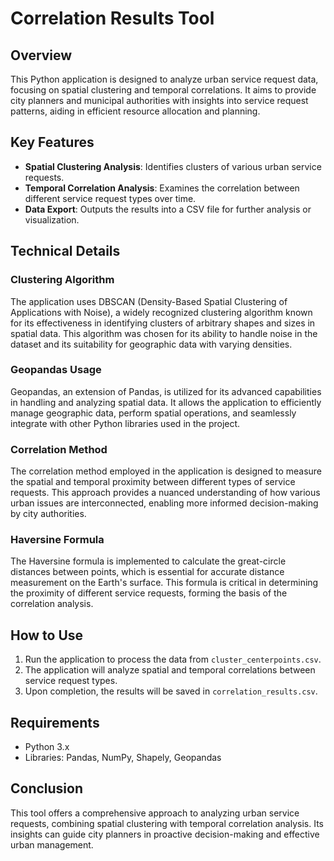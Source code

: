 # Correlation Results Tool

## Overview

This Python application is designed to analyze urban service request data, focusing on spatial clustering and temporal correlations. It aims to provide city planners and municipal authorities with insights into service request patterns, aiding in efficient resource allocation and planning.

## Key Features

- **Spatial Clustering Analysis**: Identifies clusters of various urban service requests.
- **Temporal Correlation Analysis**: Examines the correlation between different service request types over time.
- **Data Export**: Outputs the results into a CSV file for further analysis or visualization.

## Technical Details

### Clustering Algorithm

The application uses DBSCAN (Density-Based Spatial Clustering of Applications with Noise), a widely recognized clustering algorithm known for its effectiveness in identifying clusters of arbitrary shapes and sizes in spatial data. This algorithm was chosen for its ability to handle noise in the dataset and its suitability for geographic data with varying densities.

### Geopandas Usage

Geopandas, an extension of Pandas, is utilized for its advanced capabilities in handling and analyzing spatial data. It allows the application to efficiently manage geographic data, perform spatial operations, and seamlessly integrate with other Python libraries used in the project.

### Correlation Method

The correlation method employed in the application is designed to measure the spatial and temporal proximity between different types of service requests. This approach provides a nuanced understanding of how various urban issues are interconnected, enabling more informed decision-making by city authorities.

### Haversine Formula

The Haversine formula is implemented to calculate the great-circle distances between points, which is essential for accurate distance measurement on the Earth's surface. This formula is critical in determining the proximity of different service requests, forming the basis of the correlation analysis.

## How to Use

1. Run the application to process the data from `cluster_centerpoints.csv`.
2. The application will analyze spatial and temporal correlations between service request types.
3. Upon completion, the results will be saved in `correlation_results.csv`.

## Requirements

- Python 3.x
- Libraries: Pandas, NumPy, Shapely, Geopandas

## Conclusion

This tool offers a comprehensive approach to analyzing urban service requests, combining spatial clustering with temporal correlation analysis. Its insights can guide city planners in proactive decision-making and effective urban management.
